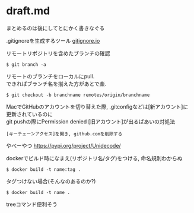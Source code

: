 # draft.md
まとめるのは後にしてとにかく書きなぐる

.gitignoreを生成するツール
[gitignore.io](https://www.gitignore.io/)

リモートリポジトリを含めたブランチの確認
```
$ git branch -a
```

リモートのブランチをローカルにpull.  
できればブランチ名を揃えた方があとで楽.
```
$ git checkout -b branchname remotes/origin/branchname
```

MacでGitHubのアカウントを切り替えた際, .gitconfigなどは[新アカウント]に更新されているのに  
git pushの際にPermission denied [旧アカウント]が出るばあいの対処法  
```
[キーチェーンアクセス]を開き, github.comを削除する
```

やべーやつ
https://pypi.org/project/Unidecode/

dockerでビルド時になまえ(リポジトリ名/タグ)をつける, 命名規則わからぬ
```
$ docker build -t name:tag .
```

タグつけない場合(そんなのあるのか?)
```
$ docker build -t name .
```

treeコマンド便利そう
